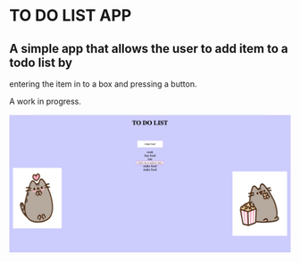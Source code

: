 
# TO DO LIST APP


## A simple app that allows the user to add item to a todo list by
entering the item in to a box and pressing a button.

A work in progress.

![Screenshot](Screenshot.png)

